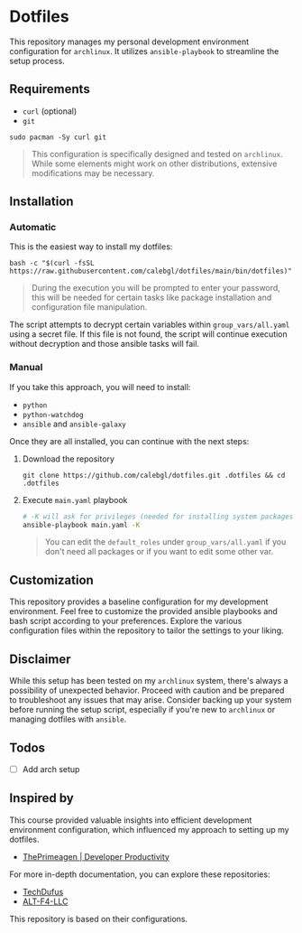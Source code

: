 # Dotfiles

This repository manages my personal development environment configuration for `archlinux`. It utilizes `ansible-playbook` to streamline the setup process.

## Requirements

- `curl` (optional)
- `git`

```
sudo pacman -Sy curl git
```

> This configuration is specifically designed and tested on `archlinux`. While some elements might work on other distributions, extensive modifications may be necessary.

## Installation

### Automatic

This is the easiest way to install my dotfiles:

```
bash -c "$(curl -fsSL https://raw.githubusercontent.com/calebgl/dotfiles/main/bin/dotfiles)"
```

> During the execution you will be prompted to enter your password, this will be needed for certain tasks like package installation and configuration file manipulation.

The script attempts to decrypt certain variables within `group_vars/all.yaml` using a secret file. If this file is not found, the script will continue execution without decryption and those ansible tasks will fail.

### Manual

If you take this approach, you will need to install:

- `python`
- `python-watchdog`
- `ansible` and `ansible-galaxy`

Once they are all installed, you can continue with the next steps:

1. Download the repository
   
   ```
   git clone https://github.com/calebgl/dotfiles.git .dotfiles && cd .dotfiles
   ```
   
2. Execute `main.yaml` playbook

   ```bash
   # -K will ask for privileges (needed for installing system packages) 
   ansible-playbook main.yaml -K
   ```

   > You can edit the `default_roles` under `group_vars/all.yaml` if you don't need all packages or if you want to edit some other var.

## Customization

This repository provides a baseline configuration for my development environment. Feel free to customize the provided ansible playbooks and bash script according to your preferences. Explore the various configuration files within the repository to tailor the settings to your liking.

## Disclaimer

While this setup has been tested on my `archlinux` system, there's always a possibility of unexpected behavior. Proceed with caution and be prepared to troubleshoot any issues that may arise. Consider backing up your system before running the setup script, especially if you're new to `archlinux` or managing dotfiles with `ansible`.


## Todos

- [ ] Add arch setup

## Inspired by

This course provided valuable insights into efficient development environment configuration, which influenced my approach to setting up my dotfiles.

- [ThePrimeagen | Developer Productivity](https://frontendmasters.com/courses/developer-productivity/)

For more in-depth documentation, you can explore these repositories:

- [TechDufus](https://github.com/TechDufus/dotfiles)
- [ALT-F4-LLC](https://github.com/ALT-F4-LLC/dotfiles)

This repository is based on their configurations.
